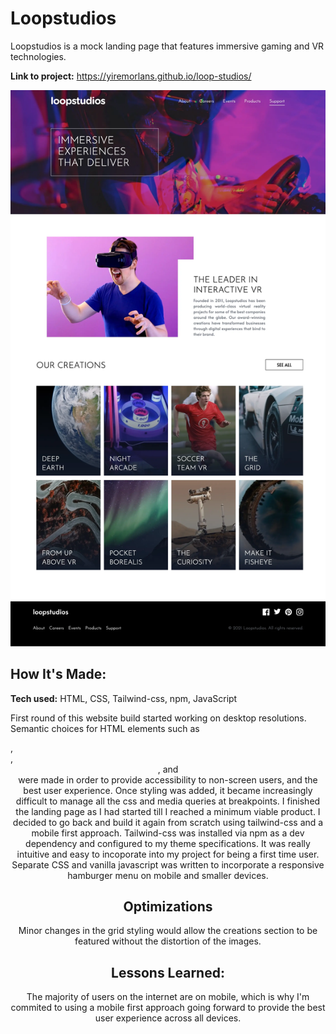 # Loopstudios

Loopstudios is a mock landing page that features immersive gaming and VR technologies. 

**Link to project:** https://yiremorlans.github.io/loop-studios/

![loopstudios website](https://github.com/yiremorlans/loop-studios/blob/main/loopstudios.webp)

## How It's Made:

**Tech used:** HTML, CSS, Tailwind-css, npm, JavaScript

First round of this website build started working on desktop resolutions. Semantic choices for HTML elements such as <nav>, <section>, <header>, and <footer> were made in order to provide accessibility to non-screen users, and the best user experience. Once styling was added, it became increasingly difficult to manage all the css and media queries at breakpoints. I finished the landing page as I had started till I reached a minimum viable product. I decided to go back and build it again from scratch using tailwind-css and a mobile first approach. Tailwind-css was installed via npm as a dev dependency and configured to my theme specifications. It was really intuitive and easy to incoporate into my project for being a first time user. Separate CSS and vanilla javascript was written to incorporate a responsive hamburger menu on mobile and smaller devices. 

## Optimizations

Minor changes in the grid styling would allow the creations section to be featured without the distortion of the images.

## Lessons Learned:

The majority of users on the internet are on mobile, which is why I'm commited to using a mobile first approach going forward to provide the best user experience across all devices. 





